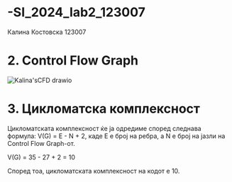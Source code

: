 # -SI_2024_lab2_123007

Калина Костовска 123007

# 2. Control Flow Graph
![Kalina'sCFD drawio](https://github.com/kalinakostovska1/-SI_2024_lab2_123007/assets/167025379/4e8eb93d-9f13-4ebd-9b2f-c32cd76cb773)

# 3. Цикломатска комплексност
Цикломатската комплексност ќе ја одредиме според следнава формула: V(G) = E - N + 2, каде E е број на ребра, a N е број на јазли на Control Flow Graph-от.

V(G) = 35 - 27 + 2 = 10

Според тоа, цикломатската комплексност на кодот е 10.
